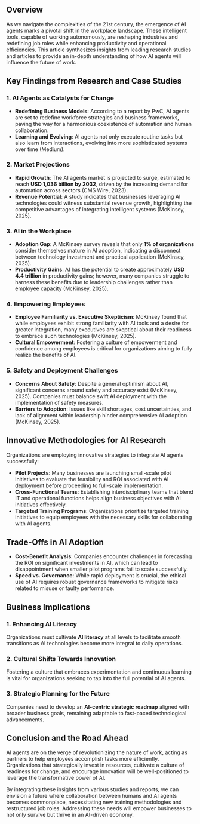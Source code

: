 ## Overview
As we navigate the complexities of the 21st century, the emergence of AI agents marks a pivotal shift in the workplace landscape. These intelligent tools, capable of working autonomously, are reshaping industries and redefining job roles while enhancing productivity and operational efficiencies. This article synthesizes insights from leading research studies and articles to provide an in-depth understanding of how AI agents will influence the future of work.

## Key Findings from Research and Case Studies

### 1. AI Agents as Catalysts for Change
- **Redefining Business Models**: According to a report by PwC, AI agents are set to redefine workforce strategies and business frameworks, paving the way for a harmonious coexistence of automation and human collaboration.
- **Learning and Evolving**: AI agents not only execute routine tasks but also learn from interactions, evolving into more sophisticated systems over time (Medium).

### 2. Market Projections
- **Rapid Growth**: The AI agents market is projected to surge, estimated to reach **USD 1,036 billion by 2032**, driven by the increasing demand for automation across sectors (CMS Wire, 2023).
- **Revenue Potential**: A study indicates that businesses leveraging AI technologies could witness substantial revenue growth, highlighting the competitive advantages of integrating intelligent systems (McKinsey, 2025).

### 3. AI in the Workplace
- **Adoption Gap**: A McKinsey survey reveals that only **1% of organizations** consider themselves mature in AI adoption, indicating a disconnect between technology investment and practical application (McKinsey, 2025).
- **Productivity Gains**: AI has the potential to create approximately **USD 4.4 trillion** in productivity gains; however, many companies struggle to harness these benefits due to leadership challenges rather than employee capacity (McKinsey, 2025).

### 4. Empowering Employees
- **Employee Familiarity vs. Executive Skepticism**: McKinsey found that while employees exhibit strong familiarity with AI tools and a desire for greater integration, many executives are skeptical about their readiness to embrace such technologies (McKinsey, 2025).
- **Cultural Empowerment**: Fostering a culture of empowerment and confidence among employees is critical for organizations aiming to fully realize the benefits of AI.

### 5. Safety and Deployment Challenges
- **Concerns About Safety**: Despite a general optimism about AI, significant concerns around safety and accuracy exist (McKinsey, 2025). Companies must balance swift AI deployment with the implementation of safety measures.
- **Barriers to Adoption**: Issues like skill shortages, cost uncertainties, and lack of alignment within leadership hinder comprehensive AI adoption (McKinsey, 2025).

## Innovative Methodologies for AI Research
Organizations are employing innovative strategies to integrate AI agents successfully:

- **Pilot Projects**: Many businesses are launching small-scale pilot initiatives to evaluate the feasibility and ROI associated with AI deployment before proceeding to full-scale implementation.
- **Cross-Functional Teams**: Establishing interdisciplinary teams that blend IT and operational functions helps align business objectives with AI initiatives effectively.
- **Targeted Training Programs**: Organizations prioritize targeted training initiatives to equip employees with the necessary skills for collaborating with AI agents.

## Trade-Offs in AI Adoption
- **Cost-Benefit Analysis**: Companies encounter challenges in forecasting the ROI on significant investments in AI, which can lead to disappointment when smaller pilot programs fail to scale successfully.
- **Speed vs. Governance**: While rapid deployment is crucial, the ethical use of AI requires robust governance frameworks to mitigate risks related to misuse or faulty performance.

## Business Implications
### 1. Enhancing AI Literacy
Organizations must cultivate **AI literacy** at all levels to facilitate smooth transitions as AI technologies become more integral to daily operations.

### 2. Cultural Shifts Towards Innovation
Fostering a culture that embraces experimentation and continuous learning is vital for organizations seeking to tap into the full potential of AI agents.

### 3. Strategic Planning for the Future
Companies need to develop an **AI-centric strategic roadmap** aligned with broader business goals, remaining adaptable to fast-paced technological advancements.

## Conclusion and the Road Ahead
AI agents are on the verge of revolutionizing the nature of work, acting as partners to help employees accomplish tasks more efficiently. Organizations that strategically invest in resources, cultivate a culture of readiness for change, and encourage innovation will be well-positioned to leverage the transformative power of AI.

By integrating these insights from various studies and reports, we can envision a future where collaboration between humans and AI agents becomes commonplace, necessitating new training methodologies and restructured job roles. Addressing these needs will empower businesses to not only survive but thrive in an AI-driven economy.